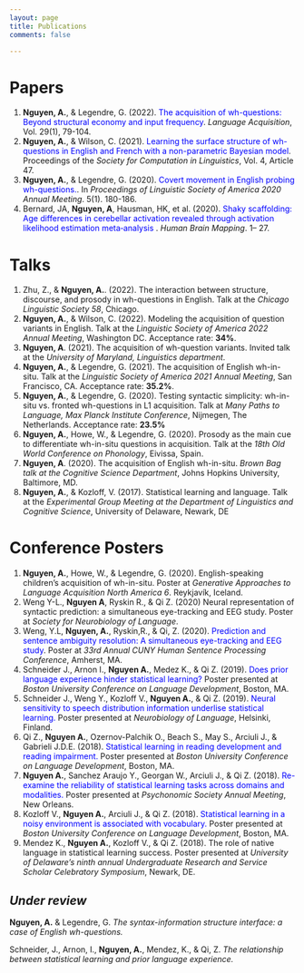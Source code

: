 ```yaml
---
layout: page
title: Publications
comments: false

---
```


# Papers 
1. **Nguyen, A.**, & Legendre, G. (2022). <a href="https://raw.githubusercontent.com/annguyen0212/annguyen0212.github.io/master/posts/The%20acquisition%20of%20wh%20questions%20Beyond%20structural%20economy%20and%20input%20frequency.pdf" style="color:blue;text-decoration:none"> The acquisition of wh-questions: Beyond structural economy and input frequency</a>. *Language Acquisition*, Vol. 29(1), 79-104.
2. **Nguyen, A.**, & Wilson, C. (2021). <a href="https://scholarworks.umass.edu/scil/vol4/iss1/47/" style="color:blue;text-decoration:none">Learning the surface structure of wh-questions in English and French with a non-parametric Bayesian model</a>. Proceedings of the *Society for Computation in Linguistics*, Vol. 4, Article 47.
3. **Nguyen, A.**, & Legendre, G. (2020). <a href="http://www.journals.linguisticsociety.org/proceedings/index.php/PLSA/article/viewFile/4696/4323" style="color:blue; text-decoration:none">Covert movement in English probing wh-questions.</a>. In *Proceedings of Linguistic Society of America 2020 Annual Meeting*. 5(1). 180-186. 
4. Bernard, JA, **Nguyen, A**, Hausman, HK, et al. (2020). <a href="https://onlinelibrary.wiley.com/doi/full/10.1002/hbm.25191" style ="color:blue; text-decoration:none"> Shaky scaffolding: Age differences in cerebellar activation
revealed through activation likelihood estimation meta‐analysis </a>. *Human Brain Mapping*. 1– 27.

# Talks
1. Zhu, Z., & **Nguyen, A.**. (2022). The interaction between structure, discourse, and prosody in wh-questions in English. Talk at the *Chicago Linguistic Society 58*, Chicago.
1. **Nguyen, A.**, & Wilson, C. (2022). Modeling the acquisition of question variants in English. Talk at the *Linguistic Society of America 2022 Annual Meeting*, Washington DC. Acceptance rate: **34%**.
2. **Nguyen, A**. (2021). The acquisition of wh-question variants. Invited talk at the *University of Maryland, Linguistics department*.
3. **Nguyen, A.**, & Legendre, G. (2021). The acquisition of English wh-in-situ. Talk at the *Linguistic Society of America 2021 Annual Meeting*, San Francisco, CA. Acceptance rate: **35.2%**.
4.  **Nguyen, A.**, & Legendre, G. (2020). Testing syntactic simplicity: wh-in-situ vs. fronted wh-questions in L1
acquisition. Talk at *Many Paths to Language, Max Planck Institute Conference*, Nijmegen, The Netherlands.
Acceptance rate: **23.5%**
4. **Nguyen, A.**, Howe, W., & Legendre, G. (2020). Prosody as the main cue to differentiate wh-in-situ questions in
acquisition. Talk at the *18th Old World Conference on Phonology*, Eivissa, Spain.
2. **Nguyen, A**. (2020). The acquisition of English wh-in-situ. *Brown Bag talk at the Cognitive Science Department*,
Johns Hopkins University, Baltimore, MD.
1. **Nguyen, A.**, & Kozloff, V. (2017). Statistical learning and language. Talk at the *Experimental Group Meeting at the Department of Linguistics and Cognitive Science*, University of Delaware, Newark, DE

# Conference Posters
1. **Nguyen, A.**, Howe, W., & Legendre, G. (2020). English-speaking children’s acquisition of wh-in-situ. Poster at *Generative Approaches to Language Acquisition North America 6*. Reykjavík, Iceland.
2. Weng Y-L., **Nguyen A**, Ryskin R., & Qi Z. (2020) Neural representation of syntactic prediction: a simultaneous eye-tracking and EEG study. Poster at *Society for Neurobiology of Language*.
7. Weng, Y.L, **Nguyen, A.**, Ryskin,R., & Qi, Z. (2020). <a href="https://osf.io/xntp5/" style="color:blue; text-decoration:none">Prediction and sentence ambiguity resolution: A simultaneous eye-tracking and EEG study</a>. Poster at *33rd Annual CUNY Human Sentence Processing Conference*, Amherst, MA. 
6. Schneider J., Arnon I., **Nguyen A.**, Medez K., & Qi Z. (2019). <a href="https://sites.udel.edu/q-lab/files/2019/11/BUCLD_poster_110419_v2.pdf" style="color:blue; text-decoration:none">Does prior language experience hinder statistical learning?</a> Poster presented at *Boston University Conference on Language Development*, Boston, MA.
5. Schneider J., Weng Y., Kozloff V., **Nguyen A.**, & Qi Z. (2019). <a href="https://sites.udel.edu/q-lab/files/2019/08/Schneider_NOL_poster_081319.pdf" style="color:blue; text-decoration:none">Neural sensitivity to speech distribution information underlise statistical learning.</a> Poster presented at *Neurobiology of Language*, Helsinki, Finland.
6. Qi Z., **Nguyen A.**, Ozernov-Palchik O., Beach S., May S., Arciuli J., & Gabrieli J.D.E. (2018). <a href="https://sites.udel.edu/q-lab/files/2018/08/Qi_Zhenghan-18nl2yf.pdf" style="color:blue; text-decoration:none">Statistical learning in reading development and reading impairment.</a> Poster presented at *Boston University Conference on Language Development*, Boston, MA.
7. **Nguyen A.**, Sanchez Araujo Y., Georgan W., Arciuli J., & Qi Z. (2018). <a href="https://sites.udel.edu/zqi/files/2018/11/Nguyen_psychonomics2018_final-14uxq7i.pdf" style="color:blue; text-decoration:none">Re-examine the reliability of statistical learning tasks across domains and modalities.</a> Poster presented at *Psychonomic Society Annual Meeting*, New Orleans.
8. Kozloff V., **Nguyen A.**, Arciuli J., & Qi Z. (2018). <a href="https://sites.udel.edu/q-lab/files/2018/08/Kozloff_Violet-qw1gv0.pdf" style="color:blue; text-decoration:none">Statistical learning in a noisy environment is associated with vocabulary.</a> Poster presented at *Boston University Conference on Language Development*, Boston, MA.
9. Mendez K., **Nguyen A.**, Kozloff V., & Qi Z. (2018). The role of native language in statistical learning success. Poster presented at *University of Delaware’s ninth annual Undergraduate Research and Service Scholar Celebratory Symposium*, Newark, DE.

## *Under review*
**Nguyen, A.** & Legendre, G. *The syntax-information structure interface: a case of English wh-questions.*

Schneider, J., Arnon, I., **Nguyen, A.**, Mendez, K., & Qi, Z. *The relationship between statistical learning and prior language experience.*

